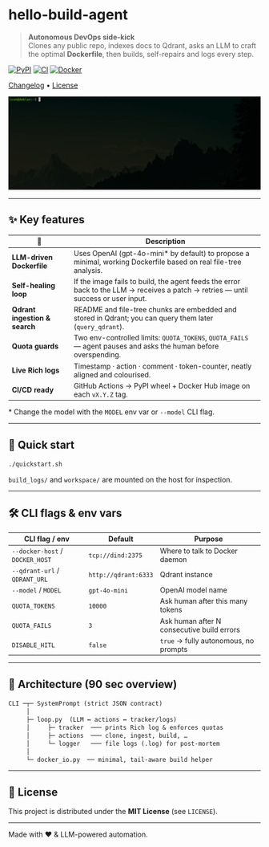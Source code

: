 # hello-build-agent

> **Autonomous DevOps side-kick**  
> Clones any public repo, indexes docs to Qdrant, asks an LLM to craft the
> optimal **Dockerfile**, then builds, self-repairs and logs every step.

[![PyPI](https://img.shields.io/pypi/v/hello-build-agent.svg)](https://pypi.org/project/hello-build-agent)
[![CI](https://github.com/x0iv/hello-build-agent/actions/workflows/ci-cd.yml/badge.svg)](https://github.com/x0iv/hello-build-agent/actions)
[![Docker](https://img.shields.io/docker/pulls/x0iv/hello-build-agent)](https://hub.docker.com/r/x0iv/hello-build-agent)

[Changelog](CHANGELOG.md) • [License](LICENSE)

![Demo](https://raw.githubusercontent.com/x0iv/hello-build-agent/main/peek.gif)

---

## ✨ Key features

| 🧩 | Description |
|----|-------------|
| **LLM-driven Dockerfile** | Uses OpenAI (gpt-4o-mini* by default) to propose a minimal, working Dockerfile based on real file-tree analysis. |
| **Self-healing loop**     | If the image fails to build, the agent feeds the error back to the LLM → receives a patch → retries ― until success or user input. |
| **Qdrant ingestion & search** | README and file-tree chunks are embedded and stored in Qdrant; you can query them later (`query_qdrant`). |
| **Quota guards**          | Two env-controlled limits: `QUOTA_TOKENS`, `QUOTA_FAILS` ― agent pauses and asks the human before overspending. |
| **Live Rich logs**        | Timestamp · action · comment · token-counter, neatly aligned and colourised. |
| **CI/CD ready**           | GitHub Actions → PyPI wheel + Docker Hub image on each `vX.Y.Z` tag. |

\* Change the model with the `MODEL` env var or `--model` CLI flag.

---

## 🚀 Quick start


```bash
./quickstart.sh
```

`build_logs/` and `workspace/` are mounted on the host for inspection.

---

## 🛠️  CLI flags & env vars

| CLI flag / env                  | Default              | Purpose                                    |
| ------------------------------- | -------------------- | ------------------------------------------ |
| `--docker-host` / `DOCKER_HOST` | `tcp://dind:2375`    | Where to talk to Docker daemon             |
| `--qdrant-url` / `QDRANT_URL`   | `http://qdrant:6333` | Qdrant instance                            |
| `--model` / `MODEL`             | `gpt-4o-mini`        | OpenAI model name                          |
| `QUOTA_TOKENS`                  | `10000`              | Ask human after this many tokens           |
| `QUOTA_FAILS`                   | `3`                  | Ask human after N consecutive build errors |
| `DISABLE_HITL`                  | `false`              | `true` → fully autonomous, no prompts      |

---

## 🧭  Architecture (90 sec overview)

```
CLI ─┬─ SystemPrompt (strict JSON contract)
     │
     ├─ loop.py  (LLM ↔ actions ↔ tracker/logs)
     │     ├─ tracker  ─── prints Rich log & enforces quotas
     │     ├─ actions  ─── clone, ingest, build, …
     │     └─ logger   ─── file logs (.log) for post-mortem
     │
     └─ docker_io.py  ── minimal, tail-aware build helper
```

---


## 📜 License

This project is distributed under the **MIT License** (see `LICENSE`).

---

Made with ❤️ & LLM-powered automation.

